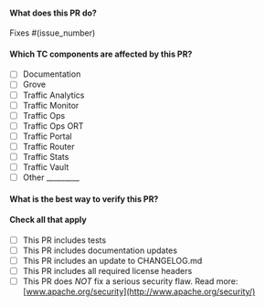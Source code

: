 #### What does this PR do?

Fixes #(issue_number)

#### Which TC components are affected by this PR?

- [ ] Documentation
- [ ] Grove
- [ ] Traffic Analytics
- [ ] Traffic Monitor
- [ ] Traffic Ops
- [ ] Traffic Ops ORT
- [ ] Traffic Portal
- [ ] Traffic Router
- [ ] Traffic Stats
- [ ] Traffic Vault
- [ ] Other _________

#### What is the best way to verify this PR?


#### Check all that apply

- [ ] This PR includes tests
- [ ] This PR includes documentation updates
- [ ] This PR includes an update to CHANGELOG.md
- [ ] This PR includes all required license headers
- [ ] This PR does *NOT* fix a serious security flaw. Read more: [www.apache.org/security](http://www.apache.org/security/)

<!--
    Licensed to the Apache Software Foundation (ASF) under one
    or more contributor license agreements.  See the NOTICE file
    distributed with this work for additional information
    regarding copyright ownership.  The ASF licenses this file
    to you under the Apache License, Version 2.0 (the
    "License"); you may not use this file except in compliance
    with the License.  You may obtain a copy of the License at

      http://www.apache.org/licenses/LICENSE-2.0

    Unless required by applicable law or agreed to in writing,
    software distributed under the License is distributed on an
    "AS IS" BASIS, WITHOUT WARRANTIES OR CONDITIONS OF ANY
    KIND, either express or implied.  See the License for the
    specific language governing permissions and limitations
    under the License.
-->



